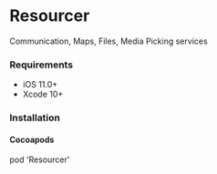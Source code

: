 # Resourcer
Communication, Maps, Files, Media Picking services

### Requirements
- iOS 11.0+
- Xcode 10+

### Installation

#### Cocoapods
pod 'Resourcer'
